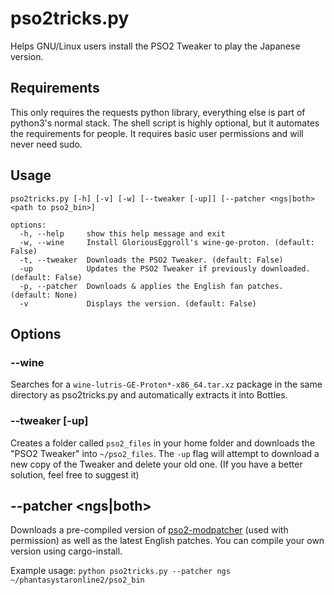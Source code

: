 # pso2tricks.py
Helps GNU/Linux users install the PSO2 Tweaker to play the Japanese version.

## Requirements
This only requires the requests python library, everything else is part of python3's normal stack.
The shell script is highly optional, but it automates the requirements for people. It requires basic user permissions and will never need sudo.

## Usage
```
pso2tricks.py [-h] [-v] [-w] [--tweaker [-up]] [--patcher <ngs|both> <path to pso2_bin>]

options:
  -h, --help     show this help message and exit
  -w, --wine     Install GloriousEggroll's wine-ge-proton. (default: False)
  -t, --tweaker  Downloads the PSO2 Tweaker. (default: False)
  -up            Updates the PSO2 Tweaker if previously downloaded. (default: False)
  -p, --patcher  Downloads & applies the English fan patches. (default: None)
  -v             Displays the version. (default: False)

```

## Options
### --wine
Searches for a `wine-lutris-GE-Proton*-x86_64.tar.xz` package in the same directory as pso2tricks.py and automatically extracts it into Bottles.

### --tweaker [-up]
Creates a folder called `pso2_files` in your home folder and downloads the "PSO2 Tweaker" into `~/pso2_files`. The `-up` flag will attempt to download a new copy of the Tweaker and delete your old one. (If you have a better solution, feel free to suggest it)

## --patcher <ngs|both> <path>
Downloads a pre-compiled version of [pso2-modpatcher](https://github.com/HybridEidolon/pso2-modpatcher) (used with permission) as well as the latest English patches.
You can compile your own version using cargo-install.

Example usage: ``python pso2tricks.py --patcher ngs ~/phantasystaronline2/pso2_bin``


